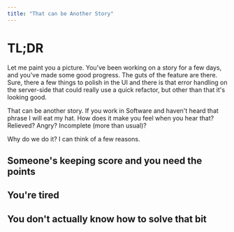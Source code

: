 ```yaml
---
title: "That can be Another Story"
---
```


# TL;DR

<div class="tldr">
</div>

Let me paint you a picture. You've been working on a story for a few
days, and you've made some good progress. The guts of the feature are
there. Sure, there a few things to polish in the UI and there is that
error handling on the server-side that could really use a quick refactor,
but other than that it's looking good.

That can be another story. If you work in Software and haven't heard that
phrase I will eat my hat. How does it make you feel when you hear that?
Relieved? Angry? Incomplete (more than usual)?

Why do we do it? I can think of a few reasons.

## Someone's keeping score and you need the points

## You're tired

## You don't actually know how to solve that bit

